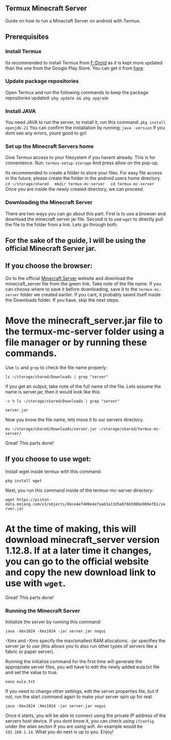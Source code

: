 ## Termux Minecraft Server
Guide on how to run a Minecraft Server on android with Termux.

## Prerequisites

### Install Termux
Its recommended to install Termux from [F-Droid](https://f-droid.org/en/) as it is kept more updated than the one from the Google Play Store. You can get it from [here](https://f-droid.org/en/packages/com.termux/).

### Update package repositories
Open Termux and run the following commands to keep the package repositories updated:
`pkg update && pkg upgrade`

### Install JAVA
You need JAVA to run the server, to install it, run this command:
`pkg install openjdk-21`
You can confirm the installation by running:
`java -version`
If you dont see any errors, youre good to go!

### Set up the Minecraft Servers home
Give Termux access to your filesystem if you havent already. This is for convenience. Run:
`termux-setup-storage`
And press allow on the pop-up.

Its recommended to create a folder to store your files. For easy file access in the future, please create the folder in the android users home directory.
`cd ~/storage/shared  `
`mkdir termux-mc-server  `
`cd termux-mc-server  `
Once you are inside the newly created directory, we can proceed.

### Downloading the Minecraft Server
There are two ways you can go about this part. First is to use a browser and download the minecraft server jar file. Second is to use `wget` to directly pull the file to the folder from a link. Lets go through both.

## For the sake of the guide, I will be using the official Minecraft Server jar.

## If you choose the browser:
Go to the official [Minecraft Server](https://www.minecraft.net/en-us/download/server) website and download the minecraft_server file from the green link. Take note of the file name. If you can choose where to save it before downloading, save it to the `termux-mc-server` folder we created earlier. If you cant, it probably saved itself inside the Downloads folder. If you have, skip the next steps.

# Move the minecraft_server.jar file to the termux-mc-server folder using a file manager or by running these commands.
Use `ls` and `grep` to check the file name properly:

`ls ~/storage/shared/Downloads | grep "server"`

if you get an output, take note of the full name of the file. Lets assume the name is server.jar, then it would look like this:

`-> % ls ~/storage/shared/Downloads | grep "server"`

`server.jar`

Now you know the file name, lets move it to our servers directory.

`mv ~/storage/shared/Downloads/server.jar ~/storage/shared/termux-mc-server/`

Great! This parts done!

## If you choose to use wget:
Install wget inside termux with this command:

`pkg install wget`

Next, you run this command inside of the termux-mc-server directory:

`wget https://piston-data.mojang.com/v1/objects/6bce4ef400e4efaa63a13d5e6f6b500be969ef81/server.jar`

# At the time of making, this will download minecraft_server version 1.12.8. If at a later time it changes, you can go to the official website and copy the new download link to use with `wget`.

Great! This parts done!

### Running the Minecraft Server
Initialize the server by running this command:

`java -Xmx1024 -Xms1024 -jar server.jar nogui`

-Xmx and -Xms specify the max/smallest RAM allocations. -jar specifies the server jar to use (this allows you to also run other types of servers like a fabric or paper server).

Running the initialize command for the first time will generate the appropriate server files, you will have to edit the newly added eula.txt file and set the value to true.

`nano eula.txt`

If you need to change other settings, edit the server.properties file, but if not, run the start command again to make your server spin up for real.

`java -Xmx1024 -Xms1024 -jar server.jar nogui`

Once it starts, you will be able to connect using the private IP address of the servers host device. If you dont know it, you can check using `ifconfig` under the wlan secton if you are using wifi. An example would be `192.168.1.14`. What you do next is up to you. Enjoy!
